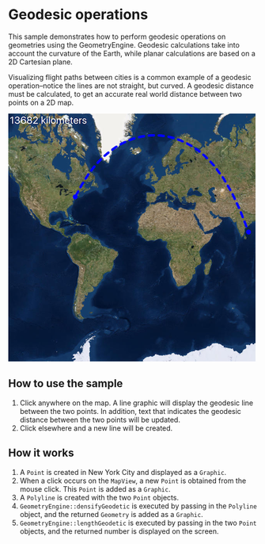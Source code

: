 # Geodesic operations

This sample demonstrates how to perform geodesic operations on
geometries using the GeometryEngine. Geodesic calculations take into
account the curvature of the Earth, while planar calculations are based
on a 2D Cartesian plane.

Visualizing flight paths between cities is a common example of a
geodesic operation–notice the lines are not straight, but curved. A
geodesic distance must be calculated, to get an accurate real world
distance between two points on a 2D map.

![](screenshot.png)

## How to use the sample

1.  Click anywhere on the map. A line graphic will display the geodesic
    line between the two points. In addition, text that indicates the
    geodesic distance between the two points will be updated.
2.  Click elsewhere and a new line will be created.

## How it works

1.  A `Point` is created in New York City and displayed as a `Graphic`.
2.  When a click occurs on the `MapView`, a new `Point` is obtained from
    the mouse click. This `Point` is added as a `Graphic`.
3.  A `Polyline` is created with the two `Point` objects.
4.  `GeometryEngine::densifyGeodetic` is executed by passing in the
    `Polyline` object, and the returned `Geometry` is added as a
    `Graphic`.
5.  `GeometryEngine::lengthGeodetic` is executed by passing in the two
    `Point` objects, and the returned number is displayed on the screen.
